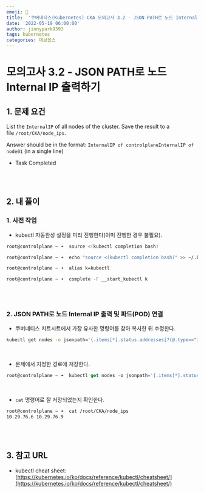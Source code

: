 ```yaml
---
emoji: 🔧
title:  '쿠버네티스(Kubernetes) CKA 모의고사 3.2 - JSON PATH로 노드 Internal IP 출력하기 및 파드(POD) 연결하기'
date: '2022-05-19 06:00:00'
author: jinnypark9393
tags: kubernetes
categories: 데브옵스
---
```


# 모의고사 3.2 - JSON PATH로 노드 Internal IP 출력하기

## 1. 문제 요건

List the `InternalIP` of all nodes of the cluster. Save the result to a file `/root/CKA/node_ips`.

Answer should be in the format: `InternalIP of controlplane`<space>`InternalIP of node01` (in a single line)

- Task Completed

<br/><br/>

## 2. 내 풀이

### 1. 사전 작업

- kubectl 자동완성 설정을 미리 진행한다(이미 진행한 경우 불필요).

```bash
root@controlplane ~ ➜  source <(kubectl completion bash)

root@controlplane ~ ➜  echo "source <(kubectl completion bash)" >> ~/.bashrc 

root@controlplane ~ ➜  alias k=kubectl

root@controlplane ~ ➜  complete -F __start_kubectl k
```

<br/><br/>

### 2. JSON PATH로 노드 Internal IP 출력 및 파드(POD) 연결

- 쿠버네티스 치트시트에서 가장 유사한 명령어를 찾아 복사한 뒤 수정한다.

```bash
kubectl get nodes -o jsonpath='{.items[*].status.addresses[?(@.type=="InternalIP")].address}
```

<br/>

- 문제에서 지정한 경로에 저장한다.

```jsx
root@controlplane ~ ➜  kubectl get nodes -o jsonpath='{.items[*].status.addresses[?(@.type=="InternalIP")].address}' > /root/CKA/node_ips
```

<br/>

- `cat` 명령어로 잘 저장되었는지 확인한다.

```bash
root@controlplane ~ ➜  cat /root/CKA/node_ips
10.29.76.6 10.29.76.9
```

<br/><br/>

## 3. 참고 URL

- kubectl cheat sheet: [https://kubernetes.io/ko/docs/reference/kubectl/cheatsheet/](https://kubernetes.io/ko/docs/reference/kubectl/cheatsheet/)

<br/>